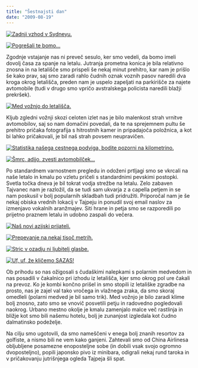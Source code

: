 ```yaml
---
title: "Šestnajsti dan"
date: "2009-08-19"
---
```


[![Zadnji vzhod v Sydneyu.](/images/avstralija/dsc_1748.jpg "DSC_1748")](/images/avstralija/dsc_1748.jpg)

[![Pogrešali te bomo...](/images/avstralija/dsc_1752.jpg "DSC_1752")](/images/avstralija/dsc_1752.jpg)

Zgodnje vstajanje nas ni preveč sesulo, ker smo vedeli, da bomo imeli dovolj časa za spanje na letalu. Jutranja prometna konica je bila relativno znosna in na letališče smo prispeli še nekaj minut prehitro, kar nam je prišlo še kako prav, saj smo zaradi rahlo čudnih oznak voznih pasov naredili dva kroga okrog letališča, preden nam je uspelo zapeljati na parkirišče za najete avtomobile (tudi v drugo smo vpričo avstralskega policista naredili blažji prekršek).

[![Med vožnjo do letališča.](/images/avstralija/dsc_1765.jpg "DSC_1765")](/images/avstralija/dsc_1765.jpg)

Kljub zgledni vožnji skozi celoten izlet nas je bilo malenkost strah vrnitve avtomobilov, saj so nam domačini povedali, da te na sprejemnem pultu še prehitro pričaka fotografija s hitrostnih kamer in pripadajoča položnica, a kot bi lahko pričakovali, je bil naš strah povsem neupravičen.

[![Statistika našega cestnega podviga, bodite pozorni na kilometrino.](/images/avstralija/dsc_1772.jpg "DSC_1772")](/images/avstralija/dsc_1772.jpg)

[![Šmrc, adijo, zvesti avtomobilček...](/images/avstralija/dsc_1774.jpg "DSC_1774")](/images/avstralija/dsc_1774.jpg)

Po standardnem varnostnem pregledu in odoženi prtljagi smo se vkrcali na naše letalo in kmalu po vzletu pričeli s standardnimi pevskimi postopki. Svetla točka dneva je bil tokrat vodja strežbe na letalu. Zelo zabaven Tajvanec nam je razložil, da se tudi sam ukvarja z a capella petjem in se nam poskusil v bolj popularnih skladbah tudi pridružiti. Priporočal nam je še nekaj obiska vrednih lokacij v Tajpeju in ponudil svoj email naslov za izmenjavo vokalnih aranžmajev. Siti hrane in petja smo se razporedili po prijetno praznem letalu in udobno zaspali do večera.

[![Naš novi azijski prijatelj.](/images/avstralija/dsc_1797.jpg "DSC_1797")](/images/avstralija/dsc_1797.jpg)

[![Prepevanje na nekaj tisoč metrih.](/images/avstralija/dsc_1798.jpg "DSC_1798")](/images/avstralija/dsc_1798.jpg)

[![Stric v ozadju ni ljubitelj glasbe.](/images/avstralija/dsc_1802.jpg "DSC_1802")](/images/avstralija/dsc_1802.jpg)

[![Uf, uf, že kličemo SAZAS!](/images/avstralija/dsc_1804.jpg "DSC_1804")](/images/avstralija/dsc_1804.jpg)

Ob prihodu so nas ožigosali s čudaškimi nalepkami s polarnim medvedom in nas posadili v čakalnico pri izhodu iz letališča, kjer smo okrog pol ure čakali na prevoz. Ko je kombi končno prišel in smo stopili iz letališke zgradbe na prosto, nas je zajel val tako vročega in vlažnega zraka, da smo skoraj omedleli (polarni medved je bil samo trik). Med vožnjo je bilo zaradi klime bolj znosno, zato smo se vnovič posvetili petju in radovedno pogledovali naokrog. Urbano mestno okolje je kmalu zamenjalo malce več rastlinja in bližje kot smo bili našemu hotelu, bolj je zunanjost izgledala kot čudno dalmatinsko podeželje.

Na cilju smo ugotovili, da smo nameščeni v enega bolj znanih resortov za golfiste, a nismo bili ne vem kako ganjeni. Zahtevali smo od China Airlinesa obljubljene posamezne enoposteljne sobe (in dobili vsak svojo ogromno dvoposteljno), popili japonsko pivo iz minibara, odigrali nekaj rund taroka in v pričakovanju jutrišnjega ogleda Tajpeja šli spat.
